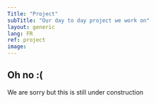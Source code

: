 ```yaml
---
Title: "Project"
subTitle: "Our day to day project we work on"
layout: generic
lang: FR
ref: project
image:
---
```


## Oh no :(
We are sorry but this is still under construction
